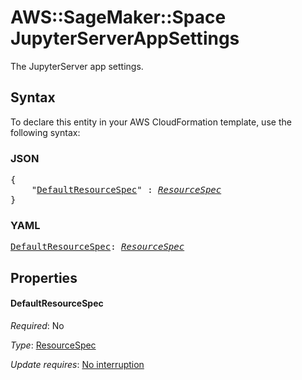 # AWS::SageMaker::Space JupyterServerAppSettings

The JupyterServer app settings.

## Syntax

To declare this entity in your AWS CloudFormation template, use the following syntax:

### JSON

<pre>
{
    "<a href="#defaultresourcespec" title="DefaultResourceSpec">DefaultResourceSpec</a>" : <i><a href="resourcespec.md">ResourceSpec</a></i>
}
</pre>

### YAML

<pre>
<a href="#defaultresourcespec" title="DefaultResourceSpec">DefaultResourceSpec</a>: <i><a href="resourcespec.md">ResourceSpec</a></i>
</pre>

## Properties

#### DefaultResourceSpec

_Required_: No

_Type_: <a href="resourcespec.md">ResourceSpec</a>

_Update requires_: [No interruption](https://docs.aws.amazon.com/AWSCloudFormation/latest/UserGuide/using-cfn-updating-stacks-update-behaviors.html#update-no-interrupt)

